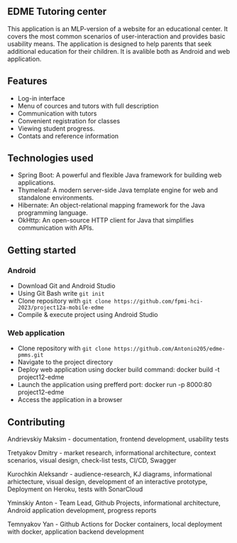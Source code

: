 ## EDME Tutoring center
This application is an MLP-version of a website for an educational center. It
covers the most common scenarios of user-interaction and provides basic usability
means. The application is designed to help parents that seek additional education
for their children.  It is avalible both as Android and web application.

## Features
- Log-in interface
- Menu of cources and tutors with full description
- Communication with tutors
- Convenient registration for classes
- Viewing student progress. 
- Contats and reference information

## Technologies used
- Spring Boot: A powerful and flexible Java framework for building web applications.
- Thymeleaf: A modern server-side Java template engine for web and standalone
environments.
- Hibernate: An object-relational mapping framework for the Java programming
language.
- OkHttp: An open-source HTTP client for Java that simplifies communication with
APIs.

## Getting started
### Android
- Download Git and Android Studio
- Using Git Bash write `git init`
- Clone repository with `git clone https://github.com/fpmi-hci-2023/project12a-mobile-edme`
- Compile & execute project using Android Studio

### Web application
- Clone repository with `git clone https://github.com/Antonio205/edme-pmms.git`
- Navigate to the project directory
- Deploy web application using docker build command: docker build -t project12-edme
- Launch the application using prefferd port: docker run -p 8000:80 project12-edme
- Access the application in a browser

## Contributing
Andrievskiy Maksim - documentation, frontend development, usability tests

Tretyakov Dmitry - market research, informational architecture, context scenarios, visual design, check-list tests, CI/CD, Swagger

Kurochkin Aleksandr -  audience-research, KJ diagrams, informational arhictecture, visual design, development of an interactive prototype, Deployment on Heroku, tests with SonarCloud

Yminskiy Anton - Team Lead, Github Projects, informational architecture, Android application development, progress reports

Temnyakov Yan - Github Actions for Docker containers, local deployment with docker, application backend development
